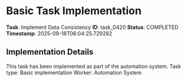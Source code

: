 # Basic Task Implementation

**Task**: Implement Data Consistency
**ID**: task_0420
**Status**: COMPLETED
**Timestamp**: 2025-09-18T06:04:25.729282

## Implementation Details

This task has been implemented as part of the automation system.
Task type: Basic implementation
Worker: Automation System
